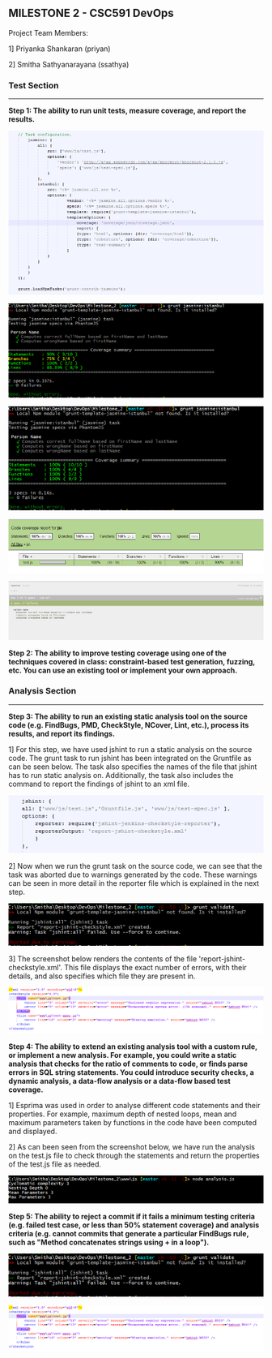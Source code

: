 MILESTONE 2 - CSC591 DevOps
-------------------------------

Project Team Members:

1] Priyanka Shankaran (priyan)

2] Smitha Sathyanarayana (ssathya)

### Test Section
-------------------------------

**Step 1: The ability to run unit tests, measure coverage, and report the results.**

![alt Jenkins Git plugin](mile2_screenshot/gruntfile.png)

![alt Jenkins Git plugin](mile2_screenshot/cov1.png)

![alt Jenkins Git plugin](mile2_screenshot/cov2.png)

![alt Jenkins Git plugin](mile2_screenshot/cov_html.png)

![alt Jenkins Git plugin](mile2_screenshot/jasmine.png)


**Step 2: The ability to improve testing coverage using one of the techniques covered in class: constraint-based test generation, fuzzing, etc. You can use an existing tool or implement your own approach.**





### Analysis Section
---------------------------
**Step 3: The ability to run an existing static analysis tool on the source code (e.g. FindBugs, PMD, CheckStyle, NCover, Lint, etc.), process its results, and report its findings.**

1] For this step, we have used jshint to run a static analysis on the source code. The grunt task to run jshint has been integrated on the Gruntfile as can be seen below. The task also specifies the names of the file that jshint has to run static analysis on. Additionally, the task also includes the command to report the findings of jshint to an xml file.

![alt Jenkins Git plugin](mile2_screenshot/grunt_jshint.png)

2] Now when we run the grunt task on the source code, we can see that the task was aborted due to warnings generated by the code. These warnings can be seen in more detail in the reporter file which is explained in the next step.

![alt Jenkins Git plugin](mile2_screenshot/jshint_validate.png)

3] The screenshot below renders the contents of the file 'report-jshint-checkstyle.xml'. This file displays the exact number of errors, with their details, and also specifies which file they are present in.

![alt Jenkins Git plugin](mile2_screenshot/jshint_report.png)



**Step 4: The ability to extend an existing analysis tool with a custom rule, or implement a new analysis. For example, you could write a static analysis that checks for the ratio of comments to code, or finds parse errors in SQL string statements. You could introduce security checks, a dynamic analysis, a data-flow analysis or a data-flow based test coverage.**

1] Esprima was used in order to analyse different code statements and their properties. For example, maximum depth of nested loops, mean and maximum parameters taken by functions in the code have been computed and displayed.

2] As can been seen from the screenshot below, we have run the analysis on the test.js file to check through the statements and return the properties of the test.js file as needed.

![alt Jenkins Git plugin](mile2_screenshot/extension.png)


**Step 5: The ability to reject a commit if it fails a minimum testing criteria (e.g. failed test case, or less than 50% statement coverage) and analysis criteria (e.g. cannot commits that generate a particular FindBugs rule, such as "Method concatenates strings using + in a loop").**

![alt Jenkins Git plugin](mile2_screenshot/jshint_validate.png)

![alt Jenkins Git plugin](mile2_screenshot/jshint_report.png)
 